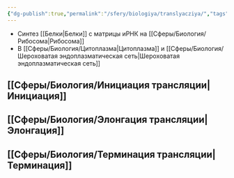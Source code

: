 ```yaml
---
{"dg-publish":true,"permalink":"/sfery/biologiya/translyacziya/","tags":["Общаябиология"]}
---
```


- Синтез [[Белки\|Белки]] с матрицы иРНК на [[Сферы/Биология/Рибосома\|Рибосома]] 
- В [[Сферы/Биология/Цитоплазма\|Цитоплазма]] и [[Сферы/Биология/Шероховатая эндоплазматическая сеть\|Шероховатая эндоплазматическая сеть]]
## [[Сферы/Биология/Инициация трансляции\|Инициация]]
## [[Сферы/Биология/Элонгация трансляции\|Элонгация]]
## [[Сферы/Биология/Терминация трансляции\|Терминация]]